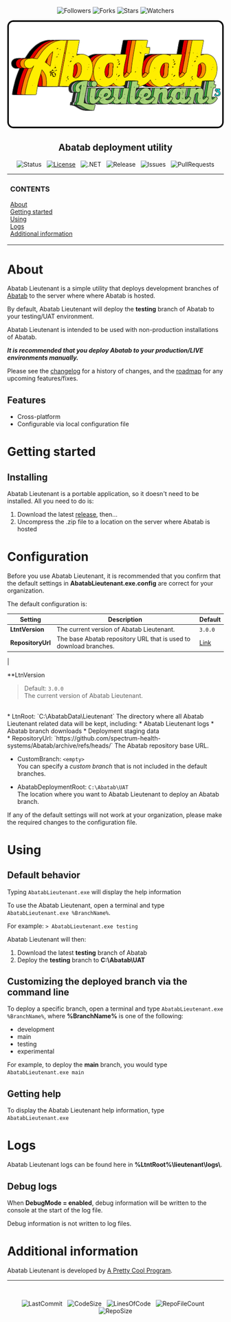 <div align="center">

![Followers][GitHubFollowers] ![Forks][GitHubForks] ![Stars][GitHubStars] ![Watchers][GitHubWatchers]

[![Logo][Logo]][MainBranchUrl]

## Abatab deployment utility

![Status][Status]&nbsp;&nbsp;&nbsp;[![License][License]][LicenseUrl]&nbsp;&nbsp;&nbsp;![.NET][DotNet]&nbsp;&nbsp;&nbsp;![Release][Release]&nbsp;&nbsp;&nbsp;![Issues][Issues]&nbsp;&nbsp;&nbsp;![PullRequests][PullRequests]

</div>

<!-- The HTML indentations have to stay this way to work. -->
<table>
<tr>
<td img src="RepositoryData/Asset/Image/Document/README/spacer.png" alt="blank-spacer" width="1000" height="1">

  ### CONTENTS
  [About](#about)  
  [Getting started](#getting-started)  
  [Using](#using)  
  [Logs](#logs)  
  [Additional information](#additional-information)  
</td>
</tr>
</table>

# About

Abatab Lieutenant is a simple utility that deploys development branches of [Abatab][AbatabUrl] to the server where where Abatab is hosted.

By default, Abatab Lieutenant will deploy the **testing** branch of Abatab to your testing/UAT environment.

Abatab Lieutenant is intended to be used with non-production installations of Abatab.

***It is recommended that you deploy Abatab to your production/LIVE environments manually.***

Please see the [changelog][Changelog] for a history of changes, and the [roadmap][Roadmap] for any upcoming features/fixes.

## Features

* Cross-platform
* Configurable via local configuration file

# Getting started

## Installing

Abatab Lieutenant is a portable application, so it doesn't need to be installed. All you need to do is:

1. Download the latest [release][ReleaseUrl], then...
2. Uncompress the .zip file to a location on the server where Abatab is hosted

# Configuration

Before you use Abatab Lieutenant, it is recommended that you confirm that the default settings in **AbatabLieutenant.exe.config** are correct for your organization.

The default configuration is:

| Setting           | Description                                                                                | Default |
| ----------------- | ------------------------------------------------------------------------------------------ | ------- |
| **LtntVersion**   | The current version of Abatab Lieutenant. | `3.0.0` |
| **RepositoryUrl** | The base Abatab repository URL that is used to download branches. | [Link][AbatabBaseUrl] |
|


**LtnVersion
> Default: `3.0.0`  
The current version of Abatab Lieutenant.
<br>
* LtnRoot: `C:\AbatabData\Lieutenant`  
The directory where all Abatab Lieutenant related data will be kept, including:
  * Abatab Lieutenant logs
  * Abatab branch downloads
  * Deployment staging data  
<br>
* RepositoryUrl: `https://github.com/spectrum-health-systems/Abatab/archive/refs/heads/`  
The Abatab repository base URL.

* CustomBranch: `<empty>`  
You can specify a *custom branch* that is not included in the default branches.

* AbatabDeploymentRoot: `C:\Abatab\UAT`  
The location where you want to Abatab Lieutenant to deploy an Abatab branch.

If any of the default settings will not work at your organization, please make the required changes to the configuration file.

# Using

## Default behavior

Typing `AbatabLieutenant.exe` will display the help information


To use the Abatab Lieutenant, open a terminal and type `AbatabLieutenant.exe %BranchName%`.

For example: `> AbatabLieutenant.exe testing`

Abatab Lieutenant will then:

1. Download the latest **testing** branch of Abatab
2. Deploy the **testing** branch to **C:\Abatab\UAT**

## Customizing the deployed branch via the command line

To deploy a specific branch, open a terminal and type `AbatabLieutenant.exe %BranchName%`, where **%BranchName%** is one of the following:

* development
* main
* testing
* experimental

For example, to deploy the **main** branch, you would type `AbatabLieutenant.exe main`

## Getting help

To display the Abatab Lieutenant help information, type `AbatabLieutenant.exe`

# Logs

Abatab Lieutenant logs can be found here in **%LtntRoot%\lieutenant\logs\\**.

## Debug logs

When **DebugMode = enabled**, debug information will be written to the console at the start of the log file.

Debug information is not written to log files.

# Additional information

Abatab Lieutenant is developed by [A Pretty Cool Program][APrettyCoolProgramUrl].

***

<br>

<div align="center">

  ![LastCommit][LastCommit]&nbsp;&nbsp;&nbsp;![CodeSize][CodeSize]&nbsp;&nbsp;&nbsp;![LinesOfCode][LinesOfCode]&nbsp;&nbsp;&nbsp;![RepoFileCount][RepoFileCount]&nbsp;&nbsp;&nbsp;![RepoSize][RepoSize]

</div>

<!-- Top row -->
[GitHubFollowers]: https://img.shields.io/github/followers/spectrum-health-systems?style=social
[GitHubForks]: https://img.shields.io/github/forks/spectrum-health-systems/AbatabLieutenant?style=social
[GitHubStars]: https://img.shields.io/github/stars/spectrum-health-systems/AbatabLieutenant?style=social
[GitHubWatchers]: https://img.shields.io/github/watchers/spectrum-health-systems/AbatabLieutenant?style=social
[DotNet]: https://img.shields.io/badge/.NET-6.0-blueviolet

[AbatabUrl]: https://github.com/spectrum-health-systems/Abatab
[MainBranchUrl]: README.md
[Logo]: ./resources/images/logos/AbatabLieutenantLogo.png
[Status]: https://img.shields.io/badge/status-active-brightgreen?style=flat
[License]: https://img.shields.io/badge/license-apache%202.0-brightgreen?style=flat
[LicenseUrl]: https://www.apache.org/licenses/LICENSE-2.0
[Release]: https://img.shields.io/github/v/release/spectrum-health-systems/AbatabLieutenant?style=flat
[ReleaseUrl]: https://github.com/spectrum-health-systems/AbatabLieutenant/releases

[AbatabCommanderUrl]: https://github.com/spectrum-health-systems/AbatabCommander
[Changelog]: https://github.com/spectrum-health-systems/AbatabLieutenant/blob/main/docs/CHANGELOG.md
[Roadmap]: https://github.com/spectrum-health-systems/AbatabLieutenant/blob/main/docs/ROADMAP.md
[APrettyCoolProgramUrl]: https://github.com/APrettyCoolProgram

[AbatabBaseUrl]: https://github.com/spectrum-health-systems/Abatab/archive/refs/heads/

[CodeSize]: https://img.shields.io/github/languages/code-size/spectrum-health-systems/AbatabLieutenant
[LinesOfCode]: https://img.shields.io/tokei/lines/github/spectrum-health-systems/AbatabLieutenant
[RepoFileCount]: https://img.shields.io/github/directory-file-count/spectrum-health-systems/AbatabLieutenant
[RepoSize]: https://img.shields.io/github/repo-size/spectrum-health-systems/AbatabLieutenant
[AllReleases]: https://img.shields.io/github/downloads/spectrum-health-systems/AbatabLieutenant/total
[Issues]: https://img.shields.io/github/issues/spectrum-health-systems/AbatabLieutenant
[PullRequests]: https://img.shields.io/github/issues-pr/spectrum-health-systems/AbatabLieutenant
[LastCommit]: https://img.shields.io/github/last-commit/spectrum-health-systems/AbatabLieutenant
